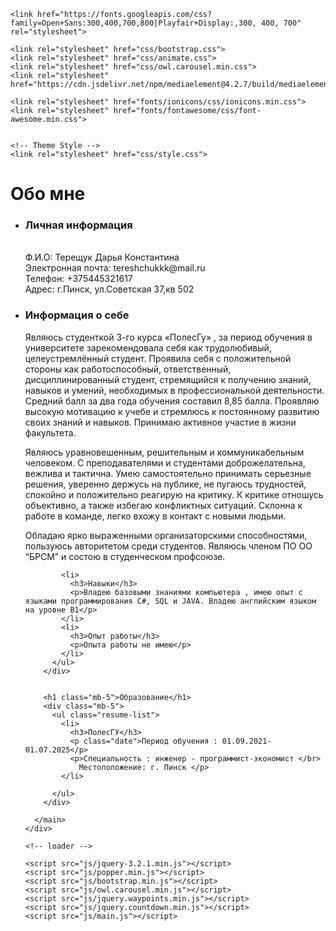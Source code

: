 <!doctype html>
<html lang="ru">
  <head>
    <title>Моё резюме</title>
    <meta charset="utf-8">
    <meta name="viewport" content="width=device-width, initial-scale=1, shrink-to-fit=no">

    <link href="https://fonts.googleapis.com/css?family=Open+Sans:300,400,700,800|Playfair+Display:,300, 400, 700" rel="stylesheet">

    <link rel="stylesheet" href="css/bootstrap.css">
    <link rel="stylesheet" href="css/animate.css">
    <link rel="stylesheet" href="css/owl.carousel.min.css">
    <link rel="stylesheet" href="https://cdn.jsdelivr.net/npm/mediaelement@4.2.7/build/mediaelementplayer.min.css">

    <link rel="stylesheet" href="fonts/ionicons/css/ionicons.min.css">
    <link rel="stylesheet" href="fonts/fontawesome/css/font-awesome.min.css">


    <!-- Theme Style -->
    <link rel="stylesheet" href="css/style.css">
  </head>
  <body>
      <aside style="background-image: url(img/portfolio.jpg);"></aside>
      <main>
        <h1 class="mb-5">Обо мне</h1>
        <div class="mb-5">
          <ul class="resume-list">
            <li>
              <h3>Личная информация</h3>
              <br>Ф.И.О: Терещук Дарья Константина </br>
                Электронная почта: tereshchukkk@mail.ru</br>
                Телефон: +375445321617</br>
                Адрес: г.Пинск, ул.Советская 37,кв 502</p>
            </li>
            <li>
              <h3>Информация о себе </h3>
              <p>Являюсь студенткой 3-го курса «ПолесГу» , за период обучения в университете зарекомендовала себя как трудолюбивый, целеустремлённый студент. Проявила себя с положительной стороны как работоспособный, ответственный, дисциплинированный студент, стремящийся к получению знаний, навыков и умений, необходимых в профессиональной деятельности. Средний балл за два года обучения составил 8,85 балла. Проявляю высокую мотивацию к учебе и стремлюсь к постоянному развитию своих знаний и навыков. Принимаю активное участие в жизни факультета.</p>
                <p>Являюсь уравновешенным, решительным и коммуникабельным человеком. С преподавателями и студентами доброжелательна, вежлива и тактична. Умею самостоятельно принимать серьезные решения, уверенно держусь на публике, не пугаюсь трудностей, спокойно и положительно реагирую на критику. К критике отношусь объективно, а также избегаю конфликтных ситуаций. Склонна к работе в команде, легко вхожу в контакт с новыми людьми.</p>
                <p>Обладаю ярко выраженными организаторскими способностями, пользуюсь авторитетом среди студентов. Являюсь членом ПО ОО “БРСМ” и состою в студенческом профсоюзе.
                </p>
            </li>

            <li>
              <h3>Навыки</h3>
              <p>Владею базовыми знаниями компьютера , имею опыт с языками программирования C#, SQL и JAVA. Владею английским языком на уровне B1</p>
            </li>
            <li>
              <h3>Опыт работы</h3>
              <p>Опыта работы не имею</p>
            </li>
          </ul>
        </div>


        <h1 class="mb-5">Образование</h1>
        <div class="mb-5">
          <ul class="resume-list">
            <li>
              <h3>ПолесГУ</h3>
              <p class="date">Период обучения : 01.09.2021-01.07.2025</p>
              <p>Специальность : инженер - программист-экономист </br>
                Местоположение: г. Пинск </p>
            </li>
            
          </ul>
        </div>
        
      </main>
    </div>

    <!-- loader -->

    <script src="js/jquery-3.2.1.min.js"></script>
    <script src="js/popper.min.js"></script>
    <script src="js/bootstrap.min.js"></script>
    <script src="js/owl.carousel.min.js"></script>
    <script src="js/jquery.waypoints.min.js"></script>
    <script src="js/jquery.countdown.min.js"></script>
    <script src="js/main.js"></script>

  </body>
</html>
